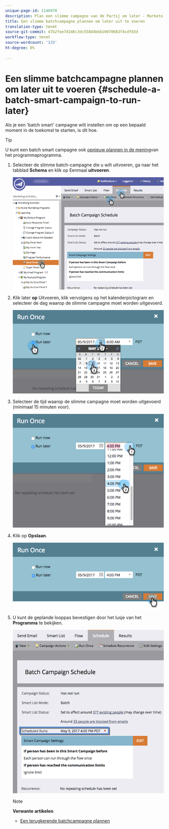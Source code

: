 ```yaml
---
unique-page-id: 1146970
description: Plan een slimme campagne van de Partij om later - Marketo Docs - de Documentatie van het Product in werking te stellen
title: Een slimme batchcampagne plannen om later uit te voeren
translation-type: tm+mt
source-git-commit: 47b2fee7d146c3dc558d4bbb10070683f4cdfd3d
workflow-type: tm+mt
source-wordcount: '133'
ht-degree: 0%

---
```



# Een slimme batchcampagne plannen om later uit te voeren {#schedule-a-batch-smart-campaign-to-run-later}

Als je een &#39;batch smart&#39; campagne wilt instellen om op een bepaald moment in de toekomst te starten, is dit hoe.

>[!TIP]
>
>U kunt een batch smart campagne ook [opnieuw plannen in de mening](../../../../product-docs/core-marketo-concepts/programs/program-schedule-view/reschedule-a-batch-smart-campaign-in-the-program-schedule-view.md)van het programmaprogramma.

1. Selecteer de slimme batch-campagne die u wilt uitvoeren, ga naar het tabblad **Schema** en klik op Eenmaal **uitvoeren**.

   ![](assets/scheduledruns2.png)

1. Klik later **op** Uitvoeren, klik vervolgens op het kalenderpictogram en selecteer de dag waarop de slimme campagne moet worden uitgevoerd.

   ![](assets/runonce.png)

1. Selecteer de tijd waarop de slimme campagne moet worden uitgevoerd (minimaal 15 minuten voor).

   ![](assets/runoncetime.png)

1. Klik op **Opslaan**.

   ![](assets/runoncetimesave.png)

1. U kunt de geplande looppas bevestigen door het lusje van het **Programma** te bekijken.

   ![](assets/scheduledrunsbox.png)

   >[!NOTE]
   >
   >**Verwante artikelen**
   >
   >    
   >    
   >    * [Een terugkerende batchcampagne plannen](schedule-a-recurring-batch-campaign.md)



